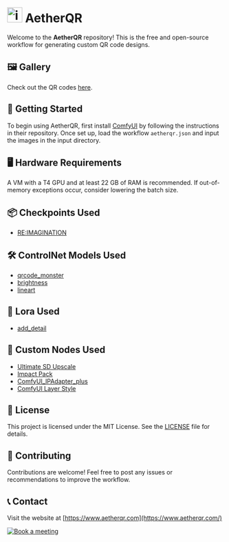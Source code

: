 # <img src="https://github.com/SevaSk/aetherqr/assets/50382291/12992621-60c9-4d01-86d0-a350708a7989" alt="image" width="35" height="35"> AetherQR

Welcome to the **AetherQR** repository! This is the free and open-source workflow for generating custom QR code designs.

## 🖼️ Gallery

Check out the QR codes [here](https://www.aetherqr.com/).

## 🚀 Getting Started

To begin using AetherQR, first install [ComfyUI](https://github.com/comfyanonymous/ComfyUI) by following the instructions in their repository. Once set up, load the workflow `aetherqr.json` and input the images in the input directory.

## 🖥️ Hardware Requirements

A VM with a T4 GPU and at least 22 GB of RAM is recommended. If out-of-memory exceptions occur, consider lowering the batch size.

## 📦 Checkpoints Used

- [RE:IMAGINATION](https://civitai.com/models/271133?modelVersionId=444362)

## 🛠️ ControlNet Models Used

- [qrcode_monster](https://huggingface.co/monster-labs/control_v1p_sd15_qrcode_monster/tree/main/v2)
- [brightness](https://huggingface.co/latentcat/control_v1p_sd15_brightness)
- [lineart](https://huggingface.co/comfyanonymous/ControlNet-v1-1_fp16_safetensors)

## 🔧 Lora Used

- [add_detail](https://civitai.com/models/58390/detail-tweaker-lora-lora)

## 🧩 Custom Nodes Used

- [Ultimate SD Upscale](https://github.com/ssitu/ComfyUI_UltimateSDUpscale)
- [Impact Pack](https://github.com/ltdrdata/ComfyUI-Impact-Pack)
- [ComfyUI_IPAdapter_plus](https://github.com/cubiq/ComfyUI_IPAdapter_plus)
- [ComfyUI Layer Style](https://github.com/chflame163/ComfyUI_LayerStyle)

## 📜 License

This project is licensed under the MIT License. See the [LICENSE](LICENSE) file for details.

## 🤝 Contributing

Contributions are welcome! Feel free to post any issues or recommendations to improve the workflow.

## 📞 Contact

Visit the website at [https://www.aetherqr.com](https://www.aetherqr.com/)

<a href="https://cal.com/sevask/15-min-meeting"><img alt="Book a meeting" src="https://cal.com/book-with-cal-dark.svg" /></a>

